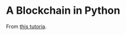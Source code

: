 # A Blockchain in Python

From [this tutoria](https://hackernoon.com/learn-blockchains-by-building-one-117428612f46).
